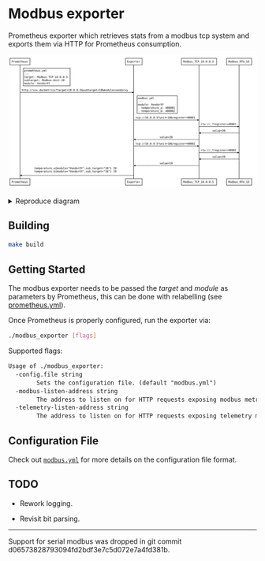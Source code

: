 # Modbus exporter

Prometheus exporter which retrieves stats from a modbus tcp system and exports
them via HTTP for Prometheus consumption.

![Scrape sequence](/scrape-sequence.svg "Scrape sequence")

<details>
 <summary>Reproduce diagram</summary>
 
 Go to: https://bramp.github.io/js-sequence-diagrams/
 
 ```
Note right of Prometheus: promehteus.yml \n --- \n target: Modbus-TCP-10.0.0.5 \n subtarget: Modbus-Unit-10 \n module: VendorXY
Prometheus->Exporter: http://xxx.de/metrics?target=10.0.0.5&subtarget=10&module=vendorxy
Note right of Exporter: modbus.yml \n --- \n module: VendorXY \n - temperature_a: 400001 \n - temperature_b: 400002

Exporter->Modbus_TCP_10.0.0.5: tcp://10.0.0.5?unit=10&register=40001
Modbus_TCP_10.0.0.5->Modbus_RTU_10: rtu://_?register=40001
Modbus_RTU_10-->Modbus_TCP_10.0.0.5: value=20
Modbus_TCP_10.0.0.5-->Exporter: value=20

Exporter->Modbus_TCP_10.0.0.5: tcp://10.0.0.5?unit=10&register=40002
Modbus_TCP_10.0.0.5->Modbus_RTU_10: rtu://_?register=40002
Modbus_RTU_10-->Modbus_TCP_10.0.0.5: value=19
Modbus_TCP_10.0.0.5-->Exporter: value=19

Exporter-->Prometheus:temperature_a{module="VendorXY",sub_target="10"} 20 \ntemperature_b{module="VendorXY",sub_target="10"} 19

 ```

</details>



## Building

```bash
make build
```


## Getting Started

The modbus exporter needs to be passed the *target* and *module* as parameters
by Prometheus, this can be done with relabelling (see
[prometheus.yml](prometheus.yml)).

Once Prometheus is properly configured, run the exporter via:

```bash
./modbus_exporter [flags]
```

Supported flags:

[embedmd]:# (help.txt)
```txt
Usage of ./modbus_exporter:
  -config.file string
    	Sets the configuration file. (default "modbus.yml")
  -modbus-listen-address string
    	The address to listen on for HTTP requests exposing modbus metrics. (default ":9010")
  -telemetry-listen-address string
    	The address to listen on for HTTP requests exposing telemetry metrics about the exporter itself. (default ":9011")
```


## Configuration File

Check out [`modbus.yml`](/modbus.yml) for more details on the configuration file
format.


## TODO

- Rework logging.

- Revisit bit parsing.


---


Support for serial modbus was dropped in git commit
d06573828793094fd2bdf3e7c5d072e7a4fd381b.
